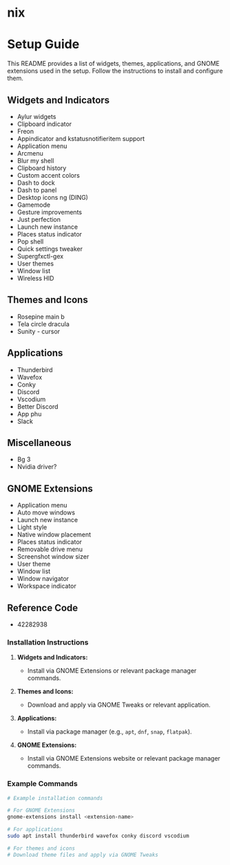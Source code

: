 # nix

# Setup Guide

This README provides a list of widgets, themes, applications, and GNOME extensions used in the setup. Follow the instructions to install and configure them.

## Widgets and Indicators
- Aylur widgets
- Clipboard indicator
- Freon
- Appindicator and kstatusnotifieritem support
- Application menu
- Arcmenu
- Blur my shell
- Clipboard history
- Custom accent colors
- Dash to dock
- Dash to panel
- Desktop icons ng (DING)
- Gamemode
- Gesture improvements
- Just perfection
- Launch new instance
- Places status indicator
- Pop shell
- Quick settings tweaker
- Supergfxctl-gex
- User themes
- Window list
- Wireless HID

## Themes and Icons
- Rosepine main b
- Tela circle dracula
- Sunity - cursor

## Applications
- Thunderbird
- Wavefox
- Conky
- Discord
- Vscodium
- Better Discord
- App phu
- Slack

## Miscellaneous
- Bg 3
- Nvidia driver?

## GNOME Extensions
- Application menu
- Auto move windows
- Launch new instance
- Light style
- Native window placement
- Places status indicator
- Removable drive menu
- Screenshot window sizer
- User theme
- Window list
- Window navigator
- Workspace indicator

## Reference Code
- 42282938

### Installation Instructions

1. **Widgets and Indicators:**
   - Install via GNOME Extensions or relevant package manager commands.

2. **Themes and Icons:**
   - Download and apply via GNOME Tweaks or relevant application.

3. **Applications:**
   - Install via package manager (e.g., `apt`, `dnf`, `snap`, `flatpak`).

4. **GNOME Extensions:**
   - Install via GNOME Extensions website or relevant package manager commands.

### Example Commands

```sh
# Example installation commands

# For GNOME Extensions
gnome-extensions install <extension-name>

# For applications
sudo apt install thunderbird wavefox conky discord vscodium

# For themes and icons
# Download theme files and apply via GNOME Tweaks
